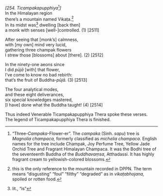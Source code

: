 *\[254. Ticampakapupphiya*[^1]*\]*  
In the Himalayan region  
there’s a mountain named Vikaṭa.[^2]  
In its midst was[^3] dwelling \[back then\]  
a monk with senses \[well-\]controlled. (1) \[2511\]

After seeing that \[monk’s\] calmness,  
with \[my own\] mind very lucid,  
gathering three champak flowers  
I strew those \[blossoms\] about \[there\]. (2) \[2512\]

In the ninety-one aeons since  
I did *pūjā* \[with\] that flower,  
I’ve come to know no bad rebirth:  
that’s the fruit of Buddha-*pūjā.* (3) \[2513\]

The four analytical modes,  
and these eight deliverances,  
six special knowledges mastered,  
\[I have\] done what the Buddha taught! (4) \[2514\]

Thus indeed Venerable Ticampakapupphiya Thera spoke these verses.  
The legend of Ticampakapupphiya Thera is finished.  
[^1]: “Three-*Campaka*-Flower-er”. The *campaka* (Sinh. *sapu*) tree is
    *Magnolia champaca,* formerly classified as *michelia champaca*.
    English names for the tree include Champak, Joy Perfume Tree, Yellow
    Jade Orchid Tree and Fragrant Himalayan Champaca. It was the Bodhi
    tree of the seventeenth Buddha of the *Buddhavaṃsa*, Atthadassi. It
    has highly fragrant cream to yellowish-colored blossoms.  
[^2]: this is the only reference to the mountain recorded in DPPN. The
    term means “disgusting” “foul” “filthy” “degraded” as in
    *vikaṭabhojana,* spoiled or rotten food.  
[^3]: lit., “is”

